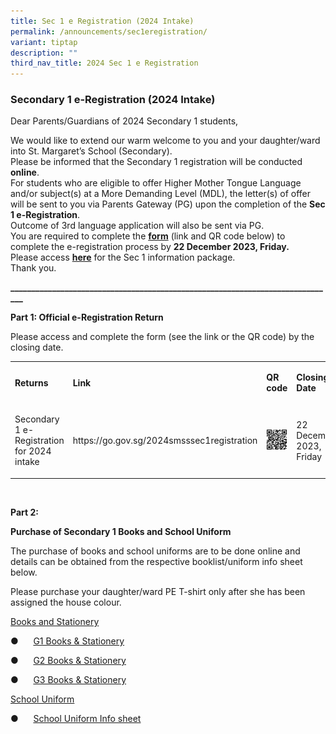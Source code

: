 ```yaml
---
title: Sec 1 e Registration (2024 Intake)
permalink: /announcements/sec1eregistration/
variant: tiptap
description: ""
third_nav_title: 2024 Sec 1 e Registration
---
```

<h3><strong>Secondary 1 e-Registration (2024 Intake)</strong></h3><p>Dear Parents/Guardians of 2024 Secondary 1 students,</p><p>We would like to extend our warm welcome to you and your daughter/ward into St. Margaret’s School (Secondary).<br>Please be informed that the Secondary 1 registration will be conducted <strong>online</strong>.<br>For students who are eligible to offer Higher Mother Tongue Language and/or subject(s) at a More Demanding Level (MDL), the letter(s) of offer will be sent to you via Parents Gateway (PG) upon the completion of the <strong>Sec 1 e-Registration</strong>.<br>Outcome of 3rd language application will also be sent via PG.<br>You are required to complete the <strong><a href="https://go.gov.sg/2024smsssec1registration" rel="noopener noreferrer nofollow" target="_blank">form</a></strong> (link and QR code below) to complete the e-registration process by <strong>22 December 2023, Friday.</strong><br>Please access <strong><a href="https://sites.google.com/moe.edu.sg/smsssecondary1site/home" rel="noopener noreferrer nofollow" target="_blank">here</a></strong> for the Sec 1 information package.<br>Thank you.</p><p><strong>______________________________________________________________________________</strong></p><p><strong>Part 1: Official e-Registration Return</strong></p><p>Please access and complete the form (see the link or the QR code) by the closing date.</p><table><tbody><tr><td rowspan="1" colspan="1"><p><strong>Returns</strong></p></td><td rowspan="1" colspan="1"><p><strong>Link</strong></p></td><td rowspan="1" colspan="1"><p><strong>QR code</strong></p></td><td rowspan="1" colspan="1"><p><strong>Closing Date</strong></p></td></tr><tr><td rowspan="1" colspan="1"><p>Secondary 1 e-Registration for 2024 intake</p></td><td rowspan="1" colspan="1"><p><a rel="noopener noreferrer nofollow" target="_blank">https://go.gov.sg/2024smsssec1registration</a></p></td><td rowspan="1" colspan="1"><div class="isomer-image-wrapper"><img style="width: 100%" height="auto" width="100%" alt="" src="/images/Sec_1_reg_QR.png"></div></td><td rowspan="1" colspan="1"><p>22 December 2023, Friday</p></td></tr></tbody></table><p><strong>&nbsp;</strong></p><p><strong>Part 2:</strong></p><p><strong>Purchase of Secondary 1 Books and School Uniform</strong></p><p>The purchase of books and school uniforms are to be done online and details can be obtained from the respective booklist/uniform info sheet below.</p><p>Please purchase your daughter/ward PE T-shirt only after she has been assigned the house colour.</p><p></p><p><u>Books and Stationery</u></p><p>●&nbsp;&nbsp;&nbsp;&nbsp;&nbsp; <a href="https://drive.google.com/file/d/1-7tcKvydZnqsBNKO5JL5NYCYSRM9YlG_/view?usp=sharing" rel="noopener noreferrer nofollow" target="_blank">G1 Books &amp; Stationery</a></p><p>●&nbsp;&nbsp;&nbsp;&nbsp;&nbsp; <a href="https://drive.google.com/file/d/1kQhtpTPb4pkweNoBD83mVz_8d4sUjUtz/view?usp=sharing" rel="noopener noreferrer nofollow" target="_blank">G2 Books &amp; Stationery</a></p><p>●&nbsp;&nbsp;&nbsp;&nbsp;&nbsp; <a href="https://drive.google.com/file/d/1ZyEf6dV5tIQZNx_fDCVpkkzIyDHWxob8/view?usp=sharing" rel="noopener noreferrer nofollow" target="_blank">G3 Books &amp; Stationery</a></p><p></p><p><u>School Uniform</u></p><p>●&nbsp;&nbsp;&nbsp;&nbsp;&nbsp; <a href="https://drive.google.com/file/d/1hzyWMiLYErbIJIpKt5zvO-UKggF0f7Nj/view?usp=sharing" rel="noopener noreferrer nofollow" target="_blank">School Uniform Info sheet</a></p><p></p>